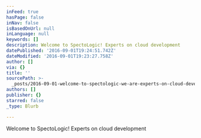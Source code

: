 ```yaml
---
inFeed: true
hasPage: false
inNav: false
isBasedOnUrl: null
inLanguage: null
keywords: []
description: Welcome to SpectoLogic! Experts on cloud development
datePublished: '2016-09-01T19:24:51.742Z'
dateModified: '2016-09-01T19:23:27.758Z'
author: []
via: {}
title: ''
sourcePath: >-
  _posts/2016-09-01-welcome-to-spectologic-we-are-experts-on-cloud-development.md
authors: []
publisher: {}
starred: false
_type: Blurb

---
```

Welcome to SpectoLogic! Experts on cloud development